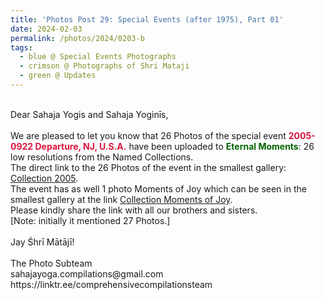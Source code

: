 ```yaml
---
title: 'Photos Post 29: Special Events (after 1975), Part 01'
date: 2024-02-03
permalink: /photos/2024/0203-b
tags:
  - blue @ Special Events Photographs
  - crimson @ Photographs of Shri Mataji
  - green @ Updates
---
```


<p>
<br>
Dear Sahaja Yogis and Sahaja Yoginīs,<br>
<br>
We are pleased to let you know that 26 Photos of the special event <font color="Crimson"><b>2005-0922 Departure, NJ, U.S.A.</b></font> have been uploaded to <font color="DarkGreen"><b>Eternal Moments</b></font>: 26 low resolutions from the Named Collections.<br>
The direct link to the 26 Photos of the event in the smallest gallery: <a href="https://eternalmoments.smugmug.com/Collections/Alan-Wherry-Collection/2005">Collection 2005</a>.<br>
The event has as well 1 photo Moments of Joy which can be seen in the smallest gallery at the link <a href="https://eternalmoments.smugmug.com/Collections/Alan-Wherry-Collection/Moments-of-Joy"> Collection Moments of Joy</a>.<br>
Please kindly share the link with all our brothers and sisters.<br>
[Note: initially it mentioned 27 Photos.]<br>
<br>
Jay Śhrī Mātājī!<br>
<br>
The Photo Subteam<br>
sahajayoga.compilations@gmail.com<br>
https://linktr.ee/comprehensivecompilationsteam
</p>